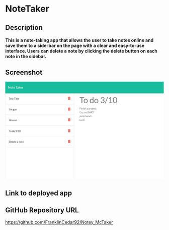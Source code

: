 # NoteTaker

## Description
#### This is a note-taking app that allows the user to take notes online and save them to a side-bar on the page with a clear and easy-to-use interface. Users can delete a note by clicking the delete button on each note in the sidebar.

## Screenshot
![Screenshot](/public/assets/NoteTaker.png)

## Link to deployed app


## GitHub Repository URL
https://github.com/FranklinCedar92/Notey_McTaker